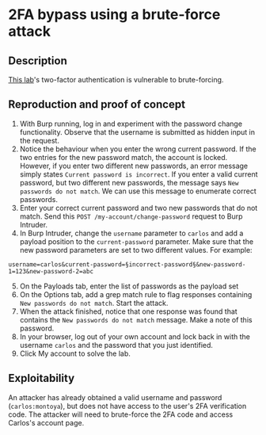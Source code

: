 # 2FA bypass using a brute-force attack

## Description

[This lab](https://portswigger.net/web-security/authentication/multi-factor/lab-2fa-bypass-using-a-brute-force-attack)'s two-factor authentication is vulnerable to brute-forcing.  

## Reproduction and proof of concept

1. With Burp running, log in and experiment with the password change functionality. Observe that the username is submitted as hidden input in the request.
2. Notice the behaviour when you enter the wrong current password. If the two entries for the new password match, the account is locked. However, if you enter two different new passwords, an error message simply states ``Current password is incorrect``. If you enter a valid current password, but two different new passwords, the message says ``New passwords do not match``. We can use this message to enumerate correct passwords.
3. Enter your correct current password and two new passwords that do not match. Send this ``POST /my-account/change-password`` request to Burp Intruder.
4. In Burp Intruder, change the ``username`` parameter to ``carlos`` and add a payload position to the ``current-password`` parameter. Make sure that the new password parameters are set to two different values. For example:

```
username=carlos&current-password=§incorrect-password§&new-password-1=123&new-password-2=abc
```

5. On the Payloads tab, enter the list of passwords as the payload set
6. On the Options tab, add a grep match rule to flag responses containing ``New passwords do not match``. Start the attack.
7. When the attack finished, notice that one response was found that contains the ``New passwords do not match`` message. Make a note of this password.
8. In your browser, log out of your own account and lock back in with the username ``carlos`` and the password that you just identified.
9. Click My account to solve the lab.

## Exploitability

An attacker has already obtained a valid username and password (`carlos:montoya`), but does not have access to the user's 2FA verification code. The attacker will need to brute-force the 2FA code and access Carlos's account page.

